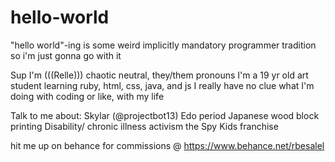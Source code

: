 # hello-world

"hello world"-ing is some weird implicitly mandatory programmer tradition so i'm just gonna go with it

Sup I'm (((Relle))) 
chaotic neutral, they/them pronouns 
I'm a 19 yr old art student learning ruby, html, css, java, and js 
I really have no clue what I'm doing with coding or like, with my life

Talk to me about:
  Skylar (@projectbot13)
  Edo period Japanese wood block printing
  Disability/ chronic illness activism
  the Spy Kids franchise
  
  hit me up on behance for commissions @ https://www.behance.net/rbesalel
